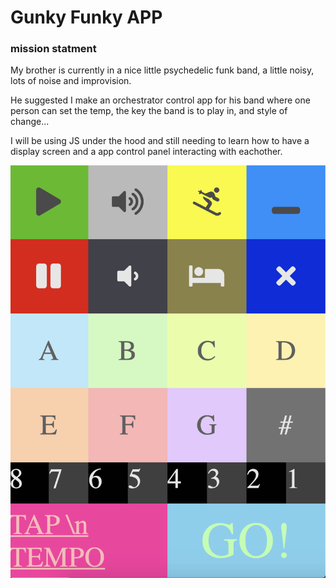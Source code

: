 # Gunky Funky APP

### mission statment 

My brother is currently in a nice little psychedelic funk band, a little noisy, lots of noise and improvision.

He suggested I make an orchestrator control app for his band where one person can set the temp, the key the band is to play in, and style of change... 

I will be using JS under the hood and still needing to learn how to have a display screen and a app control panel interacting with eachother. 


![](images/screen.png)
